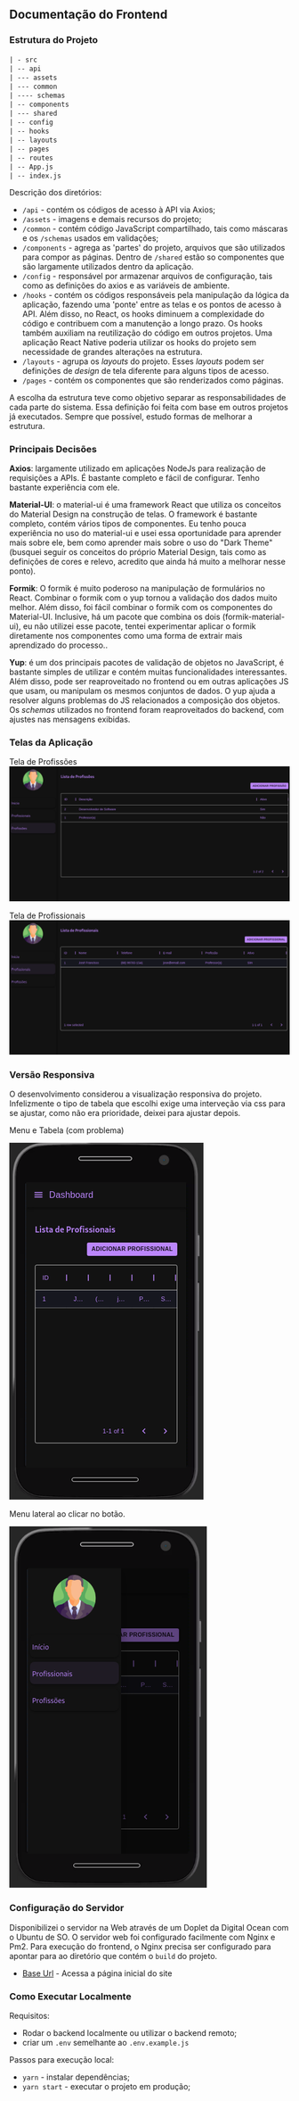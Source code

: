 ## Documentação do Frontend

### Estrutura do Projeto

```text
| - src
| -- api
| --- assets
| --- common
| ---- schemas
| -- components
| --- shared
| -- config
| -- hooks
| -- layouts
| -- pages
| -- routes
| -- App.js
| -- index.js
```
Descrição dos diretórios: 
- ``/api``  - contém os códigos de acesso à API via Axios;
- ``/assets`` - imagens e demais recursos do projeto;
- ``/common`` - contém código JavaScript compartilhado, tais como máscaras e os ``/schemas`` usados em validações;
- ``/components`` - agrega as 'partes' do projeto, arquivos que são utilizados para compor as páginas. Dentro de ``/shared`` estão so componentes que são largamente utilizados dentro da aplicação.  
- ``/config`` - responsável por armazenar arquivos de configuração, tais como as definições do axios e as variáveis de ambiente.
- ``/hooks`` - contém os códigos responsáveis pela manipulação da lógica da aplicação, fazendo uma 'ponte' entre as telas e os pontos de acesso à API.
Além disso, no React, os hooks diminuem a complexidade do código e contribuem com a manutenção a longo prazo. Os hooks também auxiliam na reutilização do código em outros projetos. Uma aplicação React Native
poderia utilizar os hooks do projeto sem necessidade de grandes alterações na estrutura.
- ``/layouts`` - agrupa os _layouts_ do projeto. Esses _layouts_ podem ser definições de _design_ de tela diferente para alguns tipos de acesso.
- ``/pages`` - contém os componentes que são renderizados como páginas. 

A escolha da estrutura teve como objetivo separar as responsabilidades de cada parte do sistema. Essa definição foi feita com base em outros projetos já executados. Sempre que possível, estudo formas de melhorar a estrutura.

### Principais Decisões

**Axios**: largamente utilizado em aplicações NodeJs para realização de requisições a APIs. É bastante completo e fácil de configurar. Tenho bastante experiência com ele.

**Material-UI**: o material-ui é uma framework React que utiliza os conceitos do Material Design na construção de telas.
O framework é bastante completo, contém vários tipos de componentes. Eu tenho pouca experiência no uso do material-ui e usei essa oportunidade para aprender mais sobre ele, bem como
aprender mais sobre o uso do "Dark Theme" (busquei seguir os conceitos do próprio Material Design, tais como as definições de cores e relevo, acredito que ainda há muito a melhorar nesse ponto).

**Formik**: O formik é muito poderoso na manipulação de formulários no React. Combinar o formik com o yup tornou a validação dos dados muito melhor. Além disso, foi fácil combinar o
formik com os componentes do Material-UI. Inclusive, há um pacote que combina os dois (formik-material-ui), eu não utilizei esse pacote, tentei experimentar aplicar o formik diretamente
nos componentes como uma forma de extrair mais aprendizado do processo..

**Yup**: é um dos principais pacotes de validação de objetos no JavaScript, é bastante simples de utilizar e contém muitas funcionalidades interessantes. Além disso, pode ser reaproveitado no 
frontend ou em outras aplicações JS que usam, ou manipulam os mesmos conjuntos de dados. O yup ajuda a resolver alguns problemas do JS relacionados a composição dos objetos. Os _schemas_ utilizados
no frontend foram reaproveitados do backend, com ajustes nas mensagens exibidas.

### Telas da Aplicação

Tela de Profissões
![Tela 1](files/tela1.png)

Tela de Profissionais
![Tela 2](files/tela2.png)

### Versão Responsiva
 
 O desenvolvimento considerou a visualização responsiva do projeto. Infelizmente o tipo de tabela que escolhi exige uma interveção
 via css para se ajustar, como não era prioridade, deixei para ajustar depois.
 
 Menu e Tabela (com problema)
 
![Tela 3](files/tela3.png)

Menu lateral ao clicar no botão.

![Tela 4](files/tela4.png)

### Configuração do Servidor

Disponibilizei o servidor na Web através de um Doplet da Digital Ocean com o Ubuntu de SO. O servidor web
foi configurado facilmente com Nginx e Pm2. Para execução do frontend, o Nginx precisa ser configurado para apontar
para ao diretório que contém o ``build`` do projeto.

- [Base Url](http://167.99.48.158/) - Acessa a página inicial do site

### Como Executar Localmente
Requisitos:
- Rodar o backend localmente ou utilizar o backend remoto;
- criar um ``.env`` semelhante ao ``.env.example.js``

Passos para execução local:
- ``yarn`` - instalar dependências;
- ``yarn start`` - executar o projeto em produção;

